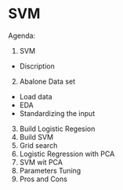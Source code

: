 # SVM
Agenda:

1. SVM
- Discription
2. Abalone Data set
- Load data
- EDA
- Standardizing the input
3. Build Logistic Regesion 
4. Build SVM
5. Grid search 
6. Logistic Regression with PCA
7. SVM wit PCA
8. Parameters Tuning
9. Pros and Cons
